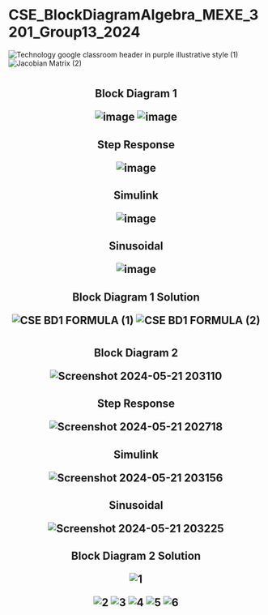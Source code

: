 # CSE_BlockDiagramAlgebra_MEXE_3201_Group13_2024
![Technology google classroom header in purple illustrative style (1)](https://github.com/billyabante/CSE_BlockDiagramAlgebra_MEXE_3201_Group13_2024/assets/157590037/8b1dfecc-d445-4c93-804a-94a9bb85c6f7)
![Jacobian Matrix (2)](https://github.com/billyabante/CSE_BlockDiagramAlgebra_MEXE_3201_Group13_2024/assets/157568463/ecbe0c8c-5058-4f0a-97bd-f4c8ad42d673)

#
 <h2 align="center">Block Diagram 1 

![image](https://github.com/billyabante/CSE_BlockDiagramAlgebra_MEXE_3201_Group13_2024/assets/157590037/f1fe0e4c-63e5-47be-9dd7-ea130e9d3d3b)
![image](https://github.com/billyabante/CSE_BlockDiagramAlgebra_MEXE_3201_Group13_2024/assets/157590037/25202ee6-358e-482c-a592-cf0e2de05a27)


 <h2 align="center">Step Response 
  
![image](https://github.com/billyabante/CSE_BlockDiagramAlgebra_MEXE_3201_Group13_2024/assets/157590037/a0650975-15d8-4255-8636-b90f250127c2)

 <h2 align="center">Simulink 

 ![image](https://github.com/billyabante/CSE_BlockDiagramAlgebra_MEXE_3201_Group13_2024/assets/157590037/94330790-640b-4323-830c-c49b8b16c156)

 <h2 align="center">Sinusoidal 
  
 ![image](https://github.com/billyabante/CSE_BlockDiagramAlgebra_MEXE_3201_Group13_2024/assets/157590037/368c41c7-5496-44bb-943c-a0e02b9ad17c)

 <h2 align="center">Block Diagram 1 Solution
 
![CSE BD1 FORMULA (1)](https://github.com/billyabante/CSE_BlockDiagramAlgebra_MEXE_3201_Group13_2024/assets/157590037/4a72d1d4-96c4-43c4-a89c-2a3bd76a53cc)
![CSE BD1 FORMULA (2)](https://github.com/billyabante/CSE_BlockDiagramAlgebra_MEXE_3201_Group13_2024/assets/157590037/0a0ca9a6-1abe-42a1-862f-bfaa9a5aea91)


#
 <h2 align="center">Block Diagram 2 

   ![Screenshot 2024-05-21 203110](https://github.com/billyabante/CSE_BlockDiagramAlgebra_MEXE_3201_Group13_2024/assets/157665849/ca59240e-22f5-4542-97b4-f13d2b3c5686)

 <h2 align="center">Step Response 

   ![Screenshot 2024-05-21 202718](https://github.com/billyabante/CSE_BlockDiagramAlgebra_MEXE_3201_Group13_2024/assets/157665849/b1dc8582-57e8-417d-b219-d09fda84d7b9)

 <h2 align="center">Simulink 

   ![Screenshot 2024-05-21 203156](https://github.com/billyabante/CSE_BlockDiagramAlgebra_MEXE_3201_Group13_2024/assets/157665849/6ad5e636-f0c6-4bd6-814a-cd025e82833a)

 <h2 align="center">Sinusoidal 

   ![Screenshot 2024-05-21 203225](https://github.com/billyabante/CSE_BlockDiagramAlgebra_MEXE_3201_Group13_2024/assets/157665849/23c912c2-abf9-441b-b189-a9bd63797761)

   
 <h2 align="center">Block Diagram 2 Solution

![1](https://github.com/billyabante/CSE_BlockDiagramAlgebra_MEXE_3201_Group13_2024/assets/157568463/e34505c4-a42b-40da-a5fa-efc7823ca752)

![2](https://github.com/billyabante/CSE_BlockDiagramAlgebra_MEXE_3201_Group13_2024/assets/157568463/a9dd917a-b547-4b56-99c5-e9c7404b99b1)
![3](https://github.com/billyabante/CSE_BlockDiagramAlgebra_MEXE_3201_Group13_2024/assets/157568463/2ac2e12a-821b-496e-b205-2f479ef08d62)
![4](https://github.com/billyabante/CSE_BlockDiagramAlgebra_MEXE_3201_Group13_2024/assets/157568463/829305f4-f389-42f7-987d-f0fa62c264b0)
![5](https://github.com/billyabante/CSE_BlockDiagramAlgebra_MEXE_3201_Group13_2024/assets/157568463/f3fc9f7b-4ea8-41ee-82ac-e997aa5fbf91)
![6](https://github.com/billyabante/CSE_BlockDiagramAlgebra_MEXE_3201_Group13_2024/assets/157568463/25d83620-b18d-44fa-9d11-b6864608f09b)

